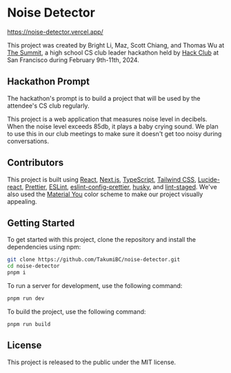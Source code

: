 # Noise Detector

https://noise-detector.vercel.app/

This project was created by Bright Li, Maz, Scott Chiang, and Thomas Wu at [The Summit](https://summit.hackclub.com/), a high school CS club leader hackathon held by [Hack Club](https://hackclub.com) at San Francisco during February 9th-11th, 2024.

## Hackathon Prompt

The hackathon's prompt is to build a project that will be used by the attendee's CS club regularly.

This project is a web application that measures noise level in decibels. When the noise level exceeds 85db, it plays a baby crying sound. We plan to use this in our club meetings to make sure it doesn't get too noisy during conversations.

## Contributors

This project is built
using [React](https://react.dev/), [Next.js](https://nextjs.org/), [TypeScript](https://www.typescriptlang.org/), [Tailwind CSS](https://tailwindcss.com/), [Lucide-react](https://www.npmjs.com/package/lucide-react), [Prettier](https://prettier.io), [ESLint](https://eslint.org/), [eslint-config-prettier](https://github.com/prettier/eslint-config-prettier), [husky](https://github.com/typicode/husky), and [lint-staged](https://github.com/lint-staged/lint-staged). We've also used the [Material You](https://m3.material.io/) color scheme to make our project visually appealing.

## Getting Started

To get started with this project, clone the repository and install the dependencies using npm:

```zsh
git clone https://github.com/TakumiBC/noise-detector.git
cd noise-detector
pnpm i
```

To run a server for development, use the following command:

```zsh
pnpm run dev
```

To build the project, use the following command:

```
pnpm run build
```

## License

This project is released to the public under the MIT license. 

